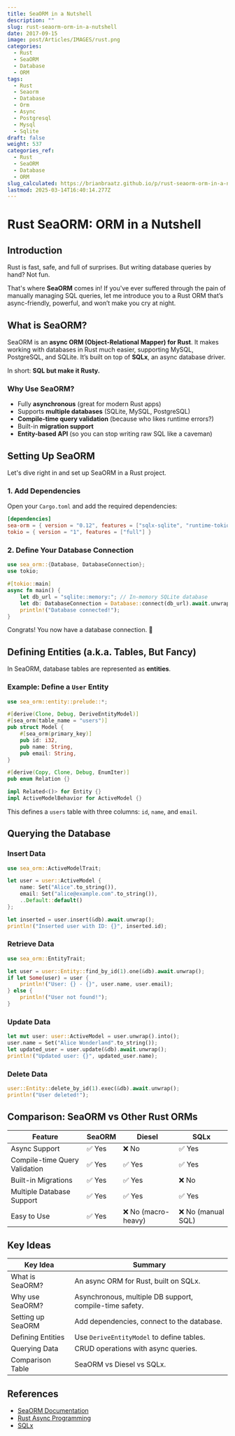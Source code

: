 ```yaml
---
title: SeaORM in a Nutshell
description: ""
slug: rust-seaorm-orm-in-a-nutshell
date: 2017-09-15
image: post/Articles/IMAGES/rust.png
categories:
  - Rust
  - SeaORM
  - Database
  - ORM
tags:
  - Rust
  - Seaorm
  - Database
  - Orm
  - Async
  - Postgresql
  - Mysql
  - Sqlite
draft: false
weight: 537
categories_ref:
  - Rust
  - SeaORM
  - Database
  - ORM
slug_calculated: https://brianbraatz.github.io/p/rust-seaorm-orm-in-a-nutshell
lastmod: 2025-03-14T16:40:14.277Z
---
```

# Rust SeaORM: ORM in a Nutshell

## Introduction

Rust is fast, safe, and full of surprises. But writing database queries by hand? Not fun.

That's where **SeaORM** comes in! If you've ever suffered through the pain of manually managing SQL queries, let me introduce you to a Rust ORM that’s async-friendly, powerful, and won’t make you cry at night.

<!-- 
In this article, we’ll take a casual but in-depth look at **SeaORM**, with plenty of examples and a sprinkle of humor to keep things interesting. -->

## What is SeaORM?

SeaORM is an **async ORM (Object-Relational Mapper) for Rust**. It makes working with databases in Rust much easier, supporting MySQL, PostgreSQL, and SQLite. It’s built on top of **SQLx**, an async database driver.

In short: **SQL but make it Rusty.**

### Why Use SeaORM?

* Fully **asynchronous** (great for modern Rust apps)
* Supports **multiple databases** (SQLite, MySQL, PostgreSQL)
* **Compile-time query validation** (because who likes runtime errors?)
* Built-in **migration support**
* **Entity-based API** (so you can stop writing raw SQL like a caveman)

## Setting Up SeaORM

Let's dive right in and set up SeaORM in a Rust project.

### 1. Add Dependencies

Open your `Cargo.toml` and add the required dependencies:

```toml
[dependencies]
sea-orm = { version = "0.12", features = ["sqlx-sqlite", "runtime-tokio-rustls"] }
tokio = { version = "1", features = ["full"] }
```

### 2. Define Your Database Connection

```rust
use sea_orm::{Database, DatabaseConnection};
use tokio;

#[tokio::main]
async fn main() {
    let db_url = "sqlite::memory:"; // In-memory SQLite database
    let db: DatabaseConnection = Database::connect(db_url).await.unwrap();
    println!("Database connected!");
}
```

Congrats! You now have a database connection. 🎉

## Defining Entities (a.k.a. Tables, But Fancy)

In SeaORM, database tables are represented as **entities**.

### Example: Define a `User` Entity

```rust
use sea_orm::entity::prelude::*;

#[derive(Clone, Debug, DeriveEntityModel)]
#[sea_orm(table_name = "users")]
pub struct Model {
    #[sea_orm(primary_key)]
    pub id: i32,
    pub name: String,
    pub email: String,
}

#[derive(Copy, Clone, Debug, EnumIter)]
pub enum Relation {}

impl Related<()> for Entity {}
impl ActiveModelBehavior for ActiveModel {}
```

This defines a `users` table with three columns: `id`, `name`, and `email`.

## Querying the Database

### Insert Data

```rust
use sea_orm::ActiveModelTrait;

let user = user::ActiveModel {
    name: Set("Alice".to_string()),
    email: Set("alice@example.com".to_string()),
    ..Default::default()
};

let inserted = user.insert(&db).await.unwrap();
println!("Inserted user with ID: {}", inserted.id);
```

### Retrieve Data

```rust
use sea_orm::EntityTrait;

let user = user::Entity::find_by_id(1).one(&db).await.unwrap();
if let Some(user) = user {
    println!("User: {} - {}", user.name, user.email);
} else {
    println!("User not found!");
}
```

### Update Data

```rust
let mut user: user::ActiveModel = user.unwrap().into();
user.name = Set("Alice Wonderland".to_string());
let updated_user = user.update(&db).await.unwrap();
println!("Updated user: {}", updated_user.name);
```

### Delete Data

```rust
user::Entity::delete_by_id(1).exec(&db).await.unwrap();
println!("User deleted!");
```

## Comparison: SeaORM vs Other Rust ORMs

| Feature                       | SeaORM | Diesel             | SQLx              |
| ----------------------------- | ------ | ------------------ | ----------------- |
| Async Support                 | ✅ Yes  | ❌ No               | ✅ Yes             |
| Compile-time Query Validation | ✅ Yes  | ✅ Yes              | ✅ Yes             |
| Built-in Migrations           | ✅ Yes  | ✅ Yes              | ❌ No              |
| Multiple Database Support     | ✅ Yes  | ✅ Yes              | ✅ Yes             |
| Easy to Use                   | ✅ Yes  | ❌ No (macro-heavy) | ❌ No (manual SQL) |

<!-- ## Conclusion

SeaORM is a powerful, async-friendly ORM for Rust that makes database interactions a breeze.

If you're building a Rust web app or a data-heavy service, SeaORM can save you time and effort while keeping your code clean and readable.

Now go forth and write some Rusty database code! -->

## Key Ideas

| Key Idea          | Summary                                                 |
| ----------------- | ------------------------------------------------------- |
| What is SeaORM?   | An async ORM for Rust, built on SQLx.                   |
| Why use SeaORM?   | Asynchronous, multiple DB support, compile-time safety. |
| Setting up SeaORM | Add dependencies, connect to the database.              |
| Defining Entities | Use `DeriveEntityModel` to define tables.               |
| Querying Data     | CRUD operations with async queries.                     |
| Comparison Table  | SeaORM vs Diesel vs SQLx.                               |

## References

* [SeaORM Documentation](https://www.sea-ql.org/SeaORM/)
* [Rust Async Programming](https://rust-lang.github.io/async-book/)
* [SQLx](https://github.com/launchbadge/sqlx)
